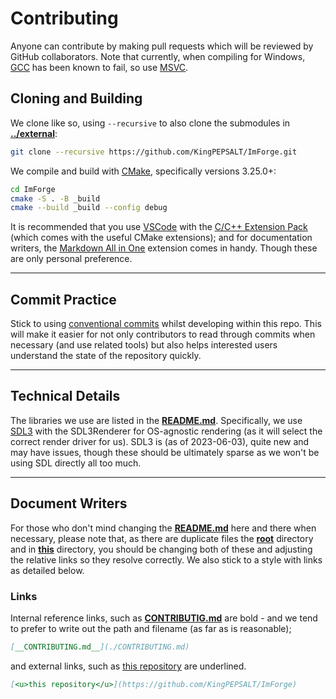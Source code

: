 # Contributing
Anyone can contribute by making pull requests which will be reviewed by GitHub collaborators. Note that currently, when compiling for Windows, [<u>GCC</u>](https://gcc.gnu.org/) has been known to fail, so use [<u>MSVC</u>](https://visualstudio.microsoft.com/vs/features/cplusplus/). 

## Cloning and Building
We clone like so, using `--recursive` to also clone the submodules in [__../external__](../external/):
```bash
git clone --recursive https://github.com/KingPEPSALT/ImForge.git
```
We compile and build with [<u>CMake</u>](https://cmake.org/), specifically versions 3.25.0+:
```bash
cd ImForge
cmake -S . -B _build 
cmake --build _build --config debug
```
It is recommended that you use [<u>VSCode</u>](https://code.visualstudio.com/) with the [<u>C/C++ Extension Pack</u>](https://marketplace.visualstudio.com/items?itemName=ms-vscode.cpptools-extension-pack) (which comes with the useful CMake extensions); and for documentation writers, the [<u>Markdown All in One</u>](https://marketplace.visualstudio.com/items?itemName=yzhang.markdown-all-in-one) extension comes in handy. Though these are only personal preference.

---
## Commit Practice
Stick to using [<u>conventional commits</u>](https://www.conventionalcommits.org/en/v1.0.0/) whilst developing within this repo. This will make it easier for not only contributors to read through commits when necessary (and use related tools) but also helps interested users understand the state of the repository quickly.

---
## Technical Details
The libraries we use are listed in the [__README.md__](./README.md). Specifically, we use [<u>SDL3</u>](https://github.com/libsdl-org/sdl) with the SDL3Renderer for OS-agnostic rendering (as it will select the correct render driver for us). SDL3 is (as of 2023-06-03), quite new and may have issues, though these should be ultimately sparse as we won't be using SDL directly all too much. 

---
## Document Writers
For those who don't mind changing the [__README.md__](./README.md) here and there when necessary, please note that, as there are duplicate files the [__root__](..) directory and in [__this__](.) directory, you should be changing both of these and adjusting the relative links so they resolve correctly. We also stick to a style with links as detailed below.

### Links
Internal reference links, such as [__CONTRIBUTIG.md__](./CONTRIBUTING.md) are bold - and we tend to prefer to write out the path and filename (as far as is reasonable);
```md
[__CONTRIBUTING.md__](./CONTRIBUTING.md)
```
and external links, such as [<u>this repository</u>](https://github.com/KingPEPSALT/ImForge) are underlined.
```md
[<u>this repository</u>](https://github.com/KingPEPSALT/ImForge)
```